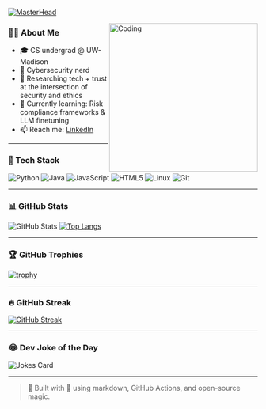 <!-- Banner / Header -->
[![MasterHead](https://readme-typing-svg.herokuapp.com?font=Fira+Code&pause=1000&center=true&vCenter=true&width=435&lines=Hi+there!+I'm+Pranavi+%F0%9F%91%8B;Cybersecurity+)](https://github.com/pranavi-r)

<!-- Floating Coding GIF -->
<img align="right" alt="Coding" width="300" src="https://media.giphy.com/media/qgQUggAC3Pfv687qPC/giphy.gif">

### 👩‍💻 About Me
- 🎓 CS undergrad @ UW-Madison  
- 🔐 Cybersecurity nerd  
- 🧠 Researching tech + trust at the intersection of security and ethics  
- 🌱 Currently learning: Risk compliance frameworks & LLM finetuning  
- 📫 Reach me: [LinkedIn](https://www.linkedin.com/in/pranaviramineni/)

---

### 🧰 Tech Stack

![Python](https://img.shields.io/badge/-Python-333?style=for-the-badge&logo=python)
![Java](https://img.shields.io/badge/-Java-333?style=for-the-badge&logo=openjdk)
![JavaScript](https://img.shields.io/badge/-JavaScript-333?style=for-the-badge&logo=javascript)
![HTML5](https://img.shields.io/badge/-HTML5-333?style=for-the-badge&logo=html5)
![Linux](https://img.shields.io/badge/-Linux-333?style=for-the-badge&logo=linux)
![Git](https://img.shields.io/badge/-Git-333?style=for-the-badge&logo=git)

---

### 📊 GitHub Stats

![GitHub Stats](https://github-readme-stats.vercel.app/api?username=pranavi-r&show_icons=true&theme=radical)
[![Top Langs](https://github-readme-stats.vercel.app/api/top-langs/?username=pranavi-r&layout=compact&theme=radical)](https://github.com/pranavi-r)

---

### 🏆 GitHub Trophies

[![trophy](https://github-profile-trophy.vercel.app/?username=pranavi-r&theme=onedark)](https://github.com/ryo-ma/github-profile-trophy)

---

### 🔥 GitHub Streak

[![GitHub Streak](https://streak-stats.demolab.com/?user=pranavi-r&theme=dark)](https://git.io/streak-stats)

---


### 😂 Dev Joke of the Day

![Jokes Card](https://readme-jokes.vercel.app/api?hideBorder&theme=dark)


---



> 🚀 Built with 💙 using markdown, GitHub Actions, and open-source magic.

